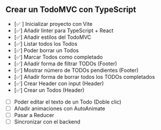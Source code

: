 ## Crear un TodoMVC con TypeScript

- [✅ ] Inicializar proyecto con Vite
- [✅] Añadir linter para TypeScript + React
- [✅] Añadir estilos del TodoMVC
- [✅] Listar todos los Todos
- [✅] Poder borrar un Todos
- [✅] Marcar Todos como completado
- [✅] Añadir forma de filtrar TODOs (Footer)
- [✅] Mostrar número de TODOs pendientes (Footer)
- [✅] Añadir forma de borrar todos los TODOs completados
- [✅] Crear Header con input (Header)
- [✅] Crear un Todos (Header)
- [ ] Poder editar el texto de un Todo (Doble clic)
- [ ] Añadir animaciones con AutoAnimate
- [ ] Pasar a Reducer
- [ ] Sincronizar con el backend